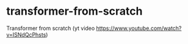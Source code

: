 # transformer-from-scratch

Transformer from scratch (yt video https://www.youtube.com/watch?v=ISNdQcPhsts)
